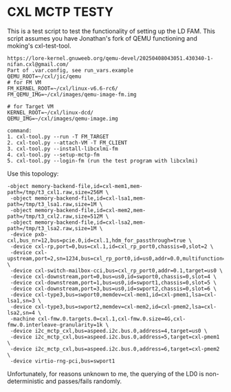 # CXL MCTP TESTY

This is a test script to test the functionality of setting up the LD FAM.
This script assumes you have Jonathan's fork of QEMU functioning and moking's 
cxl-test-tool.

```
https://lore-kernel.gnuweeb.org/qemu-devel/20250408043051.430340-1-nifan.cxl@gmail.com/
Part of .var.config, see run_vars.example
QEMU_ROOT=~/cxl/jic/qemu
# for FM VM
FM_KERNEL_ROOT=~/cxl/linux-v6.6-rc6/
FM_QEMU_IMG=~/cxl/images/qemu-image-fm.img

# for Target VM
KERNEL_ROOT=~/cxl/linux-dcd/
QEMU_IMG=~/cxl/images/qemu-image.img

command:
1. cxl-tool.py --run -T FM_TARGET
2. cxl-tool.py --attach-VM -T FM_CLIENT
3. cxl-tool.py --install-libcxlmi-fm
4. cxl-tool.py --setup-mctp-fm
5. cxl-tool.py --login-fm (run the test program with libcxlmi)
```

Use this topology:

```
-object memory-backend-file,id=cxl-mem1,mem-path=/tmp/t3_cxl1.raw,size=256M \
 -object memory-backend-file,id=cxl-lsa1,mem-path=/tmp/t3_lsa1.raw,size=1M \
 -object memory-backend-file,id=cxl-mem2,mem-path=/tmp/t3_cxl2.raw,size=512M \
 -object memory-backend-file,id=cxl-lsa2,mem-path=/tmp/t3_lsa2.raw,size=1M \
 -device pxb-cxl,bus_nr=12,bus=pcie.0,id=cxl.1,hdm_for_passthrough=true \
 -device cxl-rp,port=0,bus=cxl.1,id=cxl_rp_port0,chassis=0,slot=2 \
 -device cxl-upstream,port=2,sn=1234,bus=cxl_rp_port0,id=us0,addr=0.0,multifunction=on, \
 -device cxl-switch-mailbox-cci,bus=cxl_rp_port0,addr=0.1,target=us0 \
 -device cxl-downstream,port=0,bus=us0,id=swport0,chassis=0,slot=4 \
 -device cxl-downstream,port=1,bus=us0,id=swport1,chassis=0,slot=5 \
 -device cxl-downstream,port=3,bus=us0,id=swport2,chassis=0,slot=6 \
 -device cxl-type3,bus=swport0,memdev=cxl-mem1,id=cxl-pmem1,lsa=cxl-lsa1,sn=3 \
 -device cxl-type3,bus=swport2,memdev=cxl-mem2,id=cxl-pmem2,lsa=cxl-lsa2,sn=4 \
 -machine cxl-fmw.0.targets.0=cxl.1,cxl-fmw.0.size=4G,cxl-fmw.0.interleave-granularity=1k \
 -device i2c_mctp_cxl,bus=aspeed.i2c.bus.0,address=4,target=us0 \
 -device i2c_mctp_cxl,bus=aspeed.i2c.bus.0,address=5,target=cxl-pmem1 \
 -device i2c_mctp_cxl,bus=aspeed.i2c.bus.0,address=6,target=cxl-pmem2 \
 -device virtio-rng-pci,bus=swport1
```

Unfortunately, for reasons unknown to me, the querying of the LD0 is 
non-deterministic and passes/fails randomly.